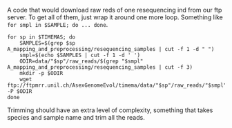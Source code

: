 

A code that would download raw reds of one resequencing ind from our ftp server. To get all of them, just wrap it around one more loop. Something like `for smpl in $SAMPLE; do ... done`.

```{bash}
for sp in $TIMEMAS; do
    SAMPLES=$(grep $sp A_mapping_and_preprocessing/resequencing_samples | cut -f 1 -d " ")
    smpl=$(echo $SAMPLES | cut -f 1 -d ' ')
    ODIR=data/"$sp"/raw_reads/$(grep "$smpl" A_mapping_and_preprocessing/resequencing_samples | cut -f 3)
    mkdir -p $ODIR
    wget ftp://ftpmrr.unil.ch/AsexGenomeEvol/timema/data/"$sp"/raw_reads/"$smpl"/* -P $ODIR
done
```

Trimming should have an extra level of complexity, something that takes species and sample name and trim all the reads.

